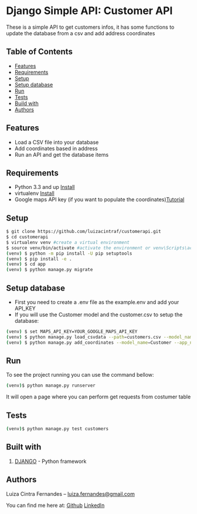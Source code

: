 # Django Simple API: Customer API

These is a simple API to get customers infos, it has some functions to update the database from a csv and add address coordinates

## Table of Contents

* [Features](#Features)
* [Requirements](#Requirements)
* [Setup](#Setup)
* [Setup database](#Setup-database)
* [Run](#Run)
* [Tests](#Tests)
* [Build with](#Build-with)
* [Authors](#Authors)

## Features
* Load a CSV file into your database
* Add coordinates based in address
* Run an API and get the database items

## Requirements
* Python 3.3 and up [Install](https://www.python.org/)
* virtualenv [Install](https://virtualenv.pypa.io/en/latest/)
* Google maps API key (if you want to populate the coordinates)[Tutorial](https://developers.google.com/maps/documentation/geocoding/cloud-setup)

## Setup

```sh
$ git clone https://github.com/luizacintraf/customerapi.git
$ cd customerapi
$ virtualenv venv #create a virtual environment
$ source venv/bin/activate #activate the environment or venv\Scripts\activate for windows
(venv) $ python -m pip install -U pip setuptools
(venv) $ pip install -e .
(venv) $ cd app
(venv) $ python manage.py migrate
```
 
## Setup database

* First you need to create a .env file as the example.env and add your API_KEY
* If you will use the Customer model and the customer.csv to setup the database:
```sh
(venv) $ set MAPS_API_KEY=YOUR_GOOGLE_MAPS_API_KEY
(venv) $ python manage.py load_csvdata --path=customers.csv --model_name=Customer --app_name=customers
(venv) $ python manage.py add_coordinates --model_name=Customer --app_name=customers --address_field=city --lat=latitude --lng=longitude
```

## Run

To see the project running you can use the command bellow: 

```sh
(venv)$ python manage.py runserver
``` 
It will open a page where you can perform get requests from costumer table

## Tests

```sh
(venv)$ python manage.py test customers
```

## Built with
1. [DJANGO](https://www.djangoproject.com/) - Python framework


## Authors 
Luiza Cintra Fernandes  – luiza.fernandes@gmail.com
 
You can find me here at:
[Github](https://github.com/luizacintraf)
[LinkedIn](https://www.linkedin.com/in/luizacintrafernandes/)

